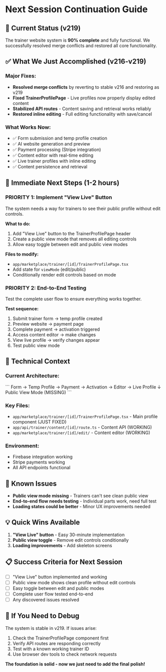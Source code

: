 # Next Session Continuation Guide

## 🎯 Current Status (v219)
The trainer website system is **90% complete** and fully functional. We successfully resolved merge conflicts and restored all core functionality.

## ✅ What We Just Accomplished (v216-v219)

### **Major Fixes:**
- **Resolved merge conflicts** by reverting to stable v216 and restoring as v219
- **Fixed TrainerProfilePage** - Live profiles now properly display edited content
- **Stabilized API routes** - Content saving and retrieval works reliably
- **Restored inline editing** - Full editing functionality with save/cancel

### **What Works Now:**
- ✅ Form submission and temp profile creation
- ✅ AI website generation and preview
- ✅ Payment processing (Stripe integration)
- ✅ Content editor with real-time editing
- ✅ Live trainer profiles with inline editing
- ✅ Content persistence and retrieval

## 🎯 Immediate Next Steps (1-2 hours)

### **PRIORITY 1: Implement "View Live" Button**
The system needs a way for trainers to see their public profile without edit controls.

**What to do:**
1. Add "View Live" button to the TrainerProfilePage header
2. Create a public view mode that removes all editing controls
3. Allow easy toggle between edit and public view modes

**Files to modify:**
- `app/marketplace/trainer/[id]/TrainerProfilePage.tsx`
- Add state for `viewMode` (edit/public)
- Conditionally render edit controls based on mode

### **PRIORITY 2: End-to-End Testing**
Test the complete user flow to ensure everything works together.

**Test sequence:**
1. Submit trainer form → temp profile created
2. Preview website → payment page  
3. Complete payment → activation triggered
4. Access content editor → make changes
5. View live profile → verify changes appear
6. Test public view mode

## 🔧 Technical Context

### **Current Architecture:**
\`\`\`
Form → Temp Profile → Payment → Activation → Editor → Live Profile
                                                    ↓
                                              Public View Mode (MISSING)
\`\`\`

### **Key Files:**
- `app/marketplace/trainer/[id]/TrainerProfilePage.tsx` - Main profile component (JUST FIXED)
- `app/api/trainer/content/[id]/route.ts` - Content API (WORKING)
- `app/marketplace/trainer/[id]/edit/` - Content editor (WORKING)

### **Environment:**
- Firebase integration working
- Stripe payments working  
- All API endpoints functional

## 🚨 Known Issues
- **Public view mode missing** - Trainers can't see clean public view
- **End-to-end flow needs testing** - Individual parts work, need full test
- **Loading states could be better** - Minor UX improvements needed

## 💡 Quick Wins Available
1. **"View Live" button** - Easy 30-minute implementation
2. **Public view toggle** - Remove edit controls conditionally
3. **Loading improvements** - Add skeleton screens

## 📋 Success Criteria for Next Session
- [ ] "View Live" button implemented and working
- [ ] Public view mode shows clean profile without edit controls
- [ ] Easy toggle between edit and public modes
- [ ] Complete user flow tested end-to-end
- [ ] Any discovered issues resolved

## 🔄 If You Need to Debug
The system is stable in v219. If issues arise:
1. Check the TrainerProfilePage component first
2. Verify API routes are responding correctly
3. Test with a known working trainer ID
4. Use browser dev tools to check network requests

**The foundation is solid - now we just need to add the final polish!**
